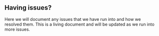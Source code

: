 ## Having issues?

Here we will document any issues that we have run into and how we resolved them. This is a living document and will be updated as we run into more issues.
